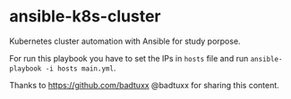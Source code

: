 # ansible-k8s-cluster

Kubernetes cluster automation with Ansible for study porpose.

For run this playbook you have to set the IPs in ```hosts``` file and run ```ansible-playbook -i hosts main.yml```.












Thanks to https://github.com/badtuxx @badtuxx for sharing this content.
